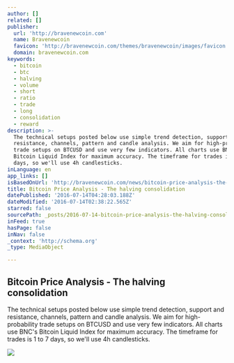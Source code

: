 ```yaml
---
author: []
related: []
publisher:
  url: 'http://bravenewcoin.com'
  name: Bravenewcoin
  favicon: 'http://bravenewcoin.com/themes/bravenewcoin/images/favicon.ico'
  domain: bravenewcoin.com
keywords:
  - bitcoin
  - btc
  - halving
  - volume
  - short
  - ratio
  - trade
  - long
  - consolidation
  - reward
description: >-
  The technical setups posted below use simple trend detection, support and
  resistance, channels, pattern and candle analysis. We aim for high-probability
  trade setups on BTCUSD and use very few indicators. All charts use BNC's
  Bitcoin Liquid Index for maximum accuracy. The timeframe for trades is 1 to 7
  days, so we'll use 4h candlesticks.
inLanguage: en
app_links: []
isBasedOnUrl: 'http://bravenewcoin.com/news/bitcoin-price-analysis-the-halving-consolidation/'
title: Bitcoin Price Analysis - The halving consolidation
datePublished: '2016-07-14T04:28:03.188Z'
dateModified: '2016-07-14T02:38:22.565Z'
starred: false
sourcePath: _posts/2016-07-14-bitcoin-price-analysis-the-halving-consolidation.md
inFeed: true
hasPage: false
inNav: false
_context: 'http://schema.org'
_type: MediaObject

---
```

<article style=""><h1>Bitcoin Price Analysis - The halving consolidation</h1><p>The technical setups posted below use simple trend detection, support and resistance, channels, pattern and candle analysis. We aim for high-probability trade setups on BTCUSD and use very few indicators. All charts use BNC's Bitcoin Liquid Index for maximum accuracy. The timeframe for trades is 1 to 7 days, so we'll use 4h candlesticks.</p><img src="http://bravenewcoin.com/assets/Uploads/_resampled/CroppedImage400400-Whalclub-Cover.jpg" /></article>